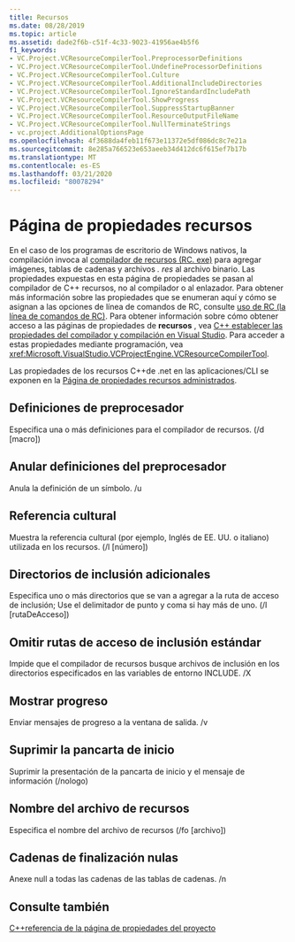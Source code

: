 ```yaml
---
title: Recursos
ms.date: 08/28/2019
ms.topic: article
ms.assetid: dade2f6b-c51f-4c33-9023-41956ae4b5f6
f1_keywords:
- VC.Project.VCResourceCompilerTool.PreprocessorDefinitions
- VC.Project.VCResourceCompilerTool.UndefineProcessorDefinitions
- VC.Project.VCResourceCompilerTool.Culture
- VC.Project.VCResourceCompilerTool.AdditionalIncludeDirectories
- VC.Project.VCResourceCompilerTool.IgnoreStandardIncludePath
- VC.Project.VCResourceCompilerTool.ShowProgress
- VC.Project.VCResourceCompilerTool.SuppressStartupBanner
- VC.Project.VCResourceCompilerTool.ResourceOutputFileName
- VC.Project.VCResourceCompilerTool.NullTerminateStrings
- vc.project.AdditionalOptionsPage
ms.openlocfilehash: 4f3688da4feb11f673e11372e5df086dc8c7e21a
ms.sourcegitcommit: 8e285a766523e653aeeb34d412dc6f615ef7b17b
ms.translationtype: MT
ms.contentlocale: es-ES
ms.lasthandoff: 03/21/2020
ms.locfileid: "80078294"
---
```

# <a name="resources-property-page"></a>Página de propiedades recursos

En el caso de los programas de escritorio de Windows nativos, la compilación invoca al [compilador de recursos (RC. exe)](/windows/win32/menurc/resource-compiler) para agregar imágenes, tablas de cadenas y archivos *. res* al archivo binario. Las propiedades expuestas en esta página de propiedades se pasan al compilador de C++ recursos, no al compilador o al enlazador. Para obtener más información sobre las propiedades que se enumeran aquí y cómo se asignan a las opciones de línea de comandos de RC, consulte [uso de RC (la línea de comandos de RC)](/windows/win32/menurc/using-rc-the-rc-command-line-). Para obtener información sobre cómo obtener acceso a las páginas de propiedades de **recursos** , vea [ C++ establecer las propiedades del compilador y compilación en Visual Studio](../working-with-project-properties.md). Para acceder a estas propiedades mediante programación, vea <xref:Microsoft.VisualStudio.VCProjectEngine.VCResourceCompilerTool>.

Las propiedades de los recursos C++de .net en las aplicaciones/CLI se exponen en la [Página de propiedades recursos administrados](managed-resources-property-page.md).

## <a name="preprocessor-definitions"></a>Definiciones de preprocesador

Especifica una o más definiciones para el compilador de recursos. (/d [macro])

## <a name="undefine-preprocessor-definitions"></a>Anular definiciones del preprocesador

Anula la definición de un símbolo. /u

## <a name="culture"></a>Referencia cultural

Muestra la referencia cultural (por ejemplo, Inglés de EE. UU. o italiano) utilizada en los recursos. (/l [número])

## <a name="additional-include-directories"></a>Directorios de inclusión adicionales

Especifica uno o más directorios que se van a agregar a la ruta de acceso de inclusión; Use el delimitador de punto y coma si hay más de uno. (/I [rutaDeAcceso])

## <a name="ignore-standard-include-paths"></a>Omitir rutas de acceso de inclusión estándar

Impide que el compilador de recursos busque archivos de inclusión en los directorios especificados en las variables de entorno INCLUDE. /X

## <a name="show-progress"></a>Mostrar progreso

Enviar mensajes de progreso a la ventana de salida. /v

## <a name="suppress-startup-banner"></a>Suprimir la pancarta de inicio

Suprimir la presentación de la pancarta de inicio y el mensaje de información (/nologo)

## <a name="resource-file-name"></a>Nombre del archivo de recursos

Especifica el nombre del archivo de recursos (/fo [archivo])

## <a name="null-terminate-strings"></a>Cadenas de finalización nulas

Anexe null a todas las cadenas de las tablas de cadenas. /n

## <a name="see-also"></a>Consulte también

[C++referencia de la página de propiedades del proyecto](property-pages-visual-cpp.md)